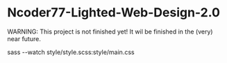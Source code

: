 # Ncoder77-Lighted-Web-Design-2.0

WARNING: This project is not finished yet! It wil be finished in the (very) near future.

sass --watch style/style.scss:style/main.css
